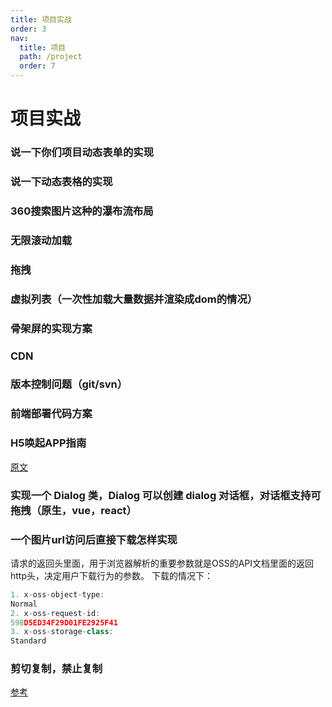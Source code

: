 ```yaml
---
title: 项目实战
order: 3
nav:
  title: 项目
  path: /project
  order: 7
---
```


# 项目实战

### 说一下你们项目动态表单的实现

### 说一下动态表格的实现

### 360搜索图片这种的瀑布流布局

### 无限滚动加载

### 拖拽

### 虚拟列表（一次性加载大量数据并渲染成dom的情况）

### 骨架屏的实现方案

### CDN

### 版本控制问题（git/svn）

### 前端部署代码方案

### H5唤起APP指南
[原文](https://suanmei.github.io/2018/08/23/h5_call_app/)

### 实现一个 Dialog 类，Dialog 可以创建 dialog 对话框，对话框支持可拖拽（原生，vue，react）

### 一个图片url访问后直接下载怎样实现
请求的返回头里面，用于浏览器解析的重要参数就是OSS的API文档里面的返回http头，决定用户下载行为的参数。
下载的情况下：
```js
1. x-oss-object-type:
Normal
2. x-oss-request-id:
598D5ED34F29D01FE2925F41
3. x-oss-storage-class:
Standard
```

### 剪切复制，禁止复制
[参考](https://juejin.cn/post/6844903653795446792#heading-8)